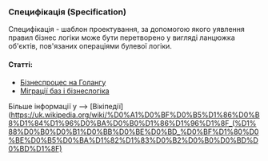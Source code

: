 ### Специфікація (Specification)
 
Специфікація - шаблон проектування, за допомогою якого уявлення правил бізнес логіки може бути перетворено 
у вигляді ланцюжка об'єктів, пов'язаних операціями булевої логіки.

#### Статті:
 * [Бізнеспроцес на Голангу](https://medium.com/swlh/programming-business-processes-in-golang-f3612108d16b)
 * [Міграції баз і бізнеслогіка](https://aaf.engineering/go-web-application-structure-part-4/)
 
 Більше інформації у --> [Вікіпедії](https://uk.wikipedia.org/wiki/%D0%A1%D0%BF%D0%B5%D1%86%D0%B8%D1%84%D1%96%D0%BA%D0%B0%D1%86%D1%96%D1%8F_(%D1%88%D0%B0%D0%B1%D0%BB%D0%BE%D0%BD_%D0%BF%D1%80%D0%BE%D0%B5%D0%BA%D1%82%D1%83%D0%B2%D0%B0%D0%BD%D0%BD%D1%8F)